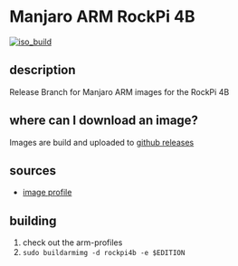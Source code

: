 # Manjaro ARM RockPi 4B
[![iso_build](https://github.com/manjaro-arm/rockpi4b-images/workflows/image_build_all/badge.svg)](https://github.com/manjaro-arm/rockpi4b-images/actions)

## description

Release Branch for Manjaro ARM images for the RockPi 4B

## where can I download an image?

Images are build and uploaded to [github releases](https://github.com/manjaro-arm/rockpi4b-images/releases)

## sources

- [image profile](https://github.com/manjaro-pinephone/arm-profiles)

## building

1. check out the arm-profiles
2. `sudo buildarmimg -d rockpi4b -e $EDITION`
